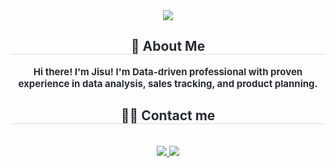 <div align= "center">
    <img src="https://capsule-render.vercel.app/api?type=waving&color=gradient&height=120&text=Hi%20!%20I'm%20Jisu!%20👩🏻‍💻&animation=&fontColor=000000&fontSize=70" />
    </div>
    <div align= "center"> 
    <h2 style="border-bottom: 1px solid #d8dee4; color: #282d33;"> 👋 About Me </h2>  
    <div style="font-weight: 700; font-size: 15px; text-align: center; color: #282d33;"> Hi there! I'm Jisu! I'm Data-driven professional with proven experience in data analysis, sales tracking, and product planning. </div> 
    </div>
    <div align= "center">
    <h2 style="border-bottom: 1px solid #d8dee4; color: #282d33;"> 🧑‍💻 Contact me </h2> <br> 
    <div align= "center"> <a href=https://www.notion.so/Jisu-Ha-113b2d0f975a80a589c7cd85d248a516> <img src="https://img.shields.io/badge/Notion-000000?style=for-the-badge&logo=Notion&logoColor=white&link=https://www.notion.so/Jisu-Ha-113b2d0f975a80a589c7cd85d248a516"> </a>
         <a href=mailto:hidy701@gmail.com> <img src="https://img.shields.io/badge/Gmail-EA4335?style=for-the-badge&logo=Gmail&logoColor=white&link=mailto:hidy701@gmail.com"> </a>
          </div>  <br> 
    <div align= "center">  </div> 
    </div>
    
